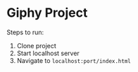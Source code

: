 # Giphy Project

Steps to run:

 1. Clone project
 2. Start localhost server
 3. Navigate to `localhost:port/index.html`
